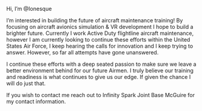 Hi, I’m @Ionesque

I’m interested in building the future of aircraft maintenance training! By focusing on aircraft avionics simulation 
& VR development I hope to build a brighter future. Currently I work Active Duty flightline aircraft maintenance, 
however I am currently looking to continue these efforts within the United States Air Force, I keep hearing the calls 
for innovation and I keep trying to answer. However, so far all attempts have gone unanswered.

I continue these efforts with a deep seated passion to make sure we leave a better environment behind for our 
future Airmen. I truly believe our training and readiness is what continues to give us our edge. If given the
chance I will do just that.

If you wish to contact me reach out to Infinity Spark Joint Base McGuire for my contact information.
